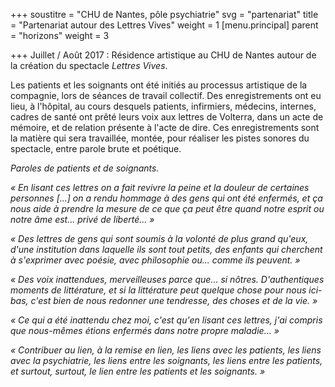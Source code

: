 +++
soustitre = "CHU de Nantes, pôle psychiatrie"
svg = "partenariat"
title = "Partenariat autour des Lettres Vives"
weight = 1
[menu.principal]
parent = "horizons"
weight = 3

+++
Juillet / Août 2017 : Résidence artistique au CHU de Nantes autour de la création du spectacle *Lettres Vives*.

Les patients et les soignants ont été initiés au processus artistique de la compagnie, lors de séances de travail collectif. Des enregistrements ont eu lieu, à l'hôpital, au cours desquels patients, infirmiers, médecins, internes, cadres de santé ont prêté leurs voix aux lettres de Volterra, dans un acte de mémoire, et de relation présente à l'acte de dire. Ces enregistrements sont la matière qui sera travaillée, montée, pour réaliser les pistes sonores du spectacle, entre parole brute et poétique.

*Paroles de patients et de soignants.*  

*« En lisant ces lettres on a fait revivre la peine et la douleur de certaines personnes [...] on a rendu hommage à des gens qui ont été enfermés, et ça nous aide à prendre la mesure de ce que ça peut être quand notre esprit ou notre âme est... privé de liberté... »*  

*« Des lettres de gens qui sont soumis à la volonté de plus grand qu'eux, d'une institution dans laquelle ils sont tout petits, des enfants qui cherchent à s'exprimer avec poésie, avec philosophie ou... comme ils peuvent. »*  

*« Des voix inattendues, merveilleuses parce que... si nôtres. D'authentiques moments de littérature, et si la littérature peut quelque chose pour nous ici-bas, c'est bien de nous redonner une tendresse, des choses et de la vie. »*  

*« Ce qui a été inattendu chez moi, c'est qu'en lisant ces lettres, j'ai compris que nous-mêmes étions enfermés dans notre propre maladie... »*  

*« Contribuer au lien, à la remise en lien, les liens avec les patients, les liens avec la psychiatrie, les liens entre les soignants, les liens entre les patients, et surtout, surtout, le lien entre les patients et les soignants. »*